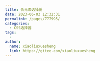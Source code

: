 ```yaml
---
title: 伪元素选择器
date: 2023-06-03 12:32:31
permalink: /pages/777995/
categories:
  - CSS选择器
tags:
  - 
author: 
  name: xiaoliuxuesheng
  link: https://gitee.com/xiaoliuxuesheng
---
```

